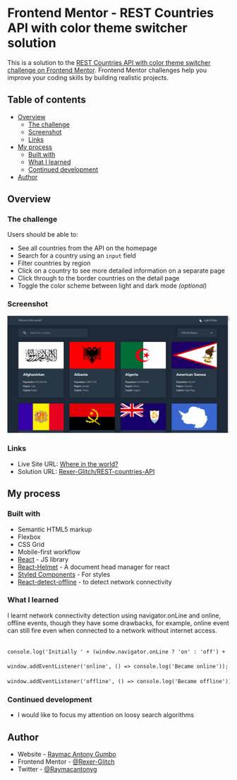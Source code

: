 # Frontend Mentor - REST Countries API with color theme switcher solution

This is a solution to the [REST Countries API with color theme switcher challenge on Frontend Mentor](https://www.frontendmentor.io/challenges/rest-countries-api-with-color-theme-switcher-5cacc469fec04111f7b848ca). Frontend Mentor challenges help you improve your coding skills by building realistic projects. 

## Table of contents

- [Overview](#overview)
  - [The challenge](#the-challenge)
  - [Screenshot](#screenshot)
  - [Links](#links)
- [My process](#my-process)
  - [Built with](#built-with)
  - [What I learned](#what-i-learned)
  - [Continued development](#continued-development)
- [Author](#author)

## Overview

### The challenge

Users should be able to:

- See all countries from the API on the homepage
- Search for a country using an `input` field
- Filter countries by region
- Click on a country to see more detailed information on a separate page
- Click through to the border countries on the detail page
- Toggle the color scheme between light and dark mode *(optional)*

### Screenshot

![](./design/Screenshot.png)

### Links

- Live Site URL: [Where in the world?](https://where-in-the-world-henna.vercel.app/)
- Solution URL: [Rexer-Glitch/REST-countries-API](https://github.com/Rexer-Glitch/REST-countries-API)

## My process

### Built with

- Semantic HTML5 markup
- Flexbox
- CSS Grid
- Mobile-first workflow
- [React](https://reactjs.org/) - JS library
- [React-Helmet](github.com/nfl/react-helmet) - A document head manager for react
- [Styled Components](https://styled-components.com/) - For styles
- [React-detect-offline](https://github.com/cwise89/react-detect-offline) - to detect network connectivity


### What I learned


I learnt network connectivity detection using navigator.onLine and online, offline events, though they have some drawbacks, for example, online event can still fire even when connected to a network without internet access.
```html

console.log('Initially ' + (window.navigator.onLine ? 'on' : 'off') + 'line');

window.addEventListener('online', () => console.log('Became online'));

window.addEventListener('offline', () => console.log('Became offline'));

```

### Continued development

- I would like to focus my attention on loosy search algorithms


## Author

- Website - [Raymac Antony Gumbo](https://www.raymacantony.com)
- Frontend Mentor - [@Rexer-Glitch](https://www.frontendmentor.io/profile/Rexer-Glitch)
- Twitter - [@Raymacantonyg](https://www.twitter.com/Raymacantonyg)

